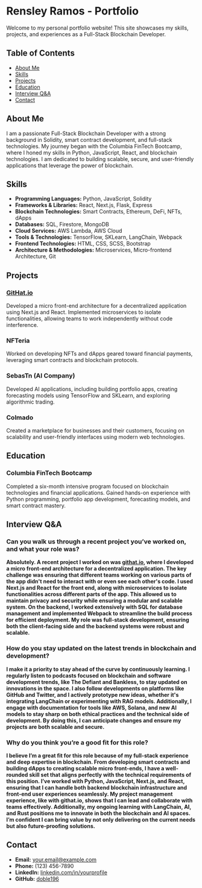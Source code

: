 # Rensley Ramos - Portfolio

Welcome to my personal portfolio website! This site showcases my skills, projects, and experiences as a Full-Stack Blockchain Developer.

## Table of Contents

- [About Me](#about-me)
- [Skills](#skills)
- [Projects](#projects)
- [Education](#education)
- [Interview Q&A](#interview-qa)
- [Contact](#contact)

## About Me

I am a passionate Full-Stack Blockchain Developer with a strong background in Solidity, smart contract development, and full-stack technologies. My journey began with the Columbia FinTech Bootcamp, where I honed my skills in Python, JavaScript, React, and blockchain technologies. I am dedicated to building scalable, secure, and user-friendly applications that leverage the power of blockchain.

## Skills

- **Programming Languages:** Python, JavaScript, Solidity
- **Frameworks & Libraries:** React, Next.js, Flask, Express
- **Blockchain Technologies:** Smart Contracts, Ethereum, DeFi, NFTs, dApps
- **Databases:** SQL, Firestore, MongoDB
- **Cloud Services:** AWS Lambda, AWS Cloud
- **Tools & Technologies:** TensorFlow, SKLearn, LangChain, Webpack
- **Frontend Technologies:** HTML, CSS, SCSS, Bootstrap
- **Architecture & Methodologies:** Microservices, Micro-frontend Architecture, Git

## Projects

### [GitHat.io](http://www.githat.io)
Developed a micro front-end architecture for a decentralized application using Next.js and React. Implemented microservices to isolate functionalities, allowing teams to work independently without code interference.

### NFTeria
Worked on developing NFTs and dApps geared toward financial payments, leveraging smart contracts and blockchain protocols.

### SebasTn (AI Company)
Developed AI applications, including building portfolio apps, creating forecasting models using TensorFlow and SKLearn, and exploring algorithmic trading.

### Colmado
Created a marketplace for businesses and their customers, focusing on scalability and user-friendly interfaces using modern web technologies.

## Education

### Columbia FinTech Bootcamp
Completed a six-month intensive program focused on blockchain technologies and financial applications. Gained hands-on experience with Python programming, portfolio app development, forecasting models, and smart contract mastery.

## Interview Q&A

### Can you walk us through a recent project you’ve worked on, and what your role was?

**Absolutely. A recent project I worked on was [githat.io](http://www.githat.io), where I developed a micro front-end architecture for a decentralized application. The key challenge was ensuring that different teams working on various parts of the app didn't need to interact with or even see each other's code. I used Next.js and React for the front end, along with microservices to isolate functionalities across different parts of the app. This allowed us to maintain privacy and security while ensuring a modular and scalable system. On the backend, I worked extensively with SQL for database management and implemented Webpack to streamline the build process for efficient deployment. My role was full-stack development, ensuring both the client-facing side and the backend systems were robust and scalable.**

### How do you stay updated on the latest trends in blockchain and development?

**I make it a priority to stay ahead of the curve by continuously learning. I regularly listen to podcasts focused on blockchain and software development trends, like The Defiant and Bankless, to stay updated on innovations in the space. I also follow developments on platforms like GitHub and Twitter, and I actively prototype new ideas, whether it's integrating LangChain or experimenting with RAG models. Additionally, I engage with documentation for tools like AWS, Solana, and new AI models to stay sharp on both ethical practices and the technical side of development. By doing this, I can anticipate changes and ensure my projects are both scalable and secure.**

### Why do you think you’re a good fit for this role?

**I believe I’m a great fit for this role because of my full-stack experience and deep expertise in blockchain. From developing smart contracts and building dApps to creating scalable micro front-ends, I have a well-rounded skill set that aligns perfectly with the technical requirements of this position. I’ve worked with Python, JavaScript, Next.js, and React, ensuring that I can handle both backend blockchain infrastructure and front-end user experiences seamlessly. My project management experience, like with githat.io, shows that I can lead and collaborate with teams effectively. Additionally, my ongoing learning with LangChain, AI, and Rust positions me to innovate in both the blockchain and AI spaces. I’m confident I can bring value by not only delivering on the current needs but also future-proofing solutions.**

## Contact

- **Email:** [your.email@example.com](mailto:your.email@example.com)
- **Phone:** (123) 456-7890
- **LinkedIn:** [linkedin.com/in/yourprofile](https://linkedin.com/in/yourprofile)
- **GitHub:** [doble196](https://github.com/doble196)

